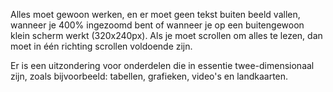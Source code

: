 <!-- @license CC0-1.0 -->

Alles moet gewoon werken, en er moet geen tekst buiten beeld vallen, wanneer je 400% ingezoomd bent of wanneer je op een buitengewoon klein scherm werkt (320x240px). Als je moet scrollen om alles te lezen, dan moet in één richting scrollen voldoende zijn.

Er is een uitzondering voor onderdelen die in essentie twee-dimensionaal zijn, zoals bijvoorbeeld: tabellen, grafieken, video's en landkaarten.
